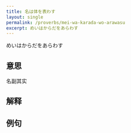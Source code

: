 ```yaml
---
title: 名は体を表わす
layout: single
permalink: /proverbs/mei-wa-karada-wo-arawasu
excerpt: めいはからだをあらわす
---
```


めいはからだをあらわす

## 意思

名副其实

## 解释

## 例句

